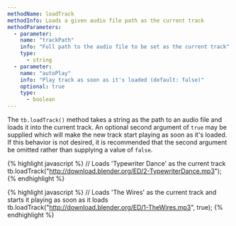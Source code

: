 ```yaml
---
methodName: loadTrack
methodInfo: Loads a given audio file path as the current track
methodParameters:
  - parameter:
    name: "trackPath"
    info: "Full path to the audio file to be set as the current track"
    type:
      - string
  - parameter:
    name: "autoPlay"
    info: "Play track as soon as it's loaded (default: false)"
    optional: true
    type:
      - boolean
---
```


The `tb.loadTrack()` method takes a string as the path to an audio file and loads it into the current track. An optional second argument of `true` may be supplied which will make the new track start playing as soon as it's loaded. If this behavior is not desired, it is recommended that the second argument be omitted rather than supplying a value of `false`.

{% highlight javascript %}
// Loads 'Typewriter Dance' as the current track
tb.loadTrack("http://download.blender.org/ED/2-TypewriterDance.mp3");
{% endhighlight %}

{% highlight javascript %}
// Loads 'The Wires' as the current track and starts it playing as soon as it loads
tb.loadTrack("http://download.blender.org/ED/1-TheWires.mp3", true);
{% endhighlight %}